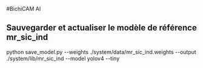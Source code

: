 #BichiCAM AI

## Sauvegarder et actualiser le modèle de référence mr_sic_ind
python save_model.py --weights ./system/data/mr_sic_ind.weights --output ./system/lib/mr_sic_ind --model yolov4 --tiny
